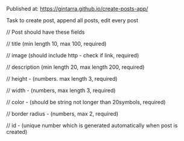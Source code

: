 
Published at: https://gintarra.github.io/create-posts-app/

Task to create post, append all posts, edit every post

// Post should have these fields

// title (min length 10, max 100, required)

// image (should include http - check if link, required)

// description (min length 20, max length 200, required)

// height - (numbers. max length 3, required)

// width - (numbers, max length 3, required)

// color - (should be string not longer than 20symbols, required)

// border radius - (numbers, max 2, required)

// id - (unique number which is generated automatically when post is created)


